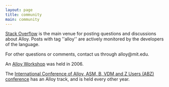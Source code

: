 ```yaml
---
layout: page
title: community
main: community
---
```


[Stack Overflow](http://stackoverflow.com/tags/alloy) is the main venue for posting questions and discussions about Alloy. Posts with tag ''alloy'' are actively monitored by the developers of the language.

For other questions or comments, contact us through alloy@<span style="display:none">null</span>mit.edu.

An [Alloy Workshop](../workshop) was held in 2006.

The [International Conference of Alloy, ASM, B, VDM and Z Users (ABZ) conference](http://www.irit.fr/ABZ2014/) has an Alloy track, and is held every other year.
